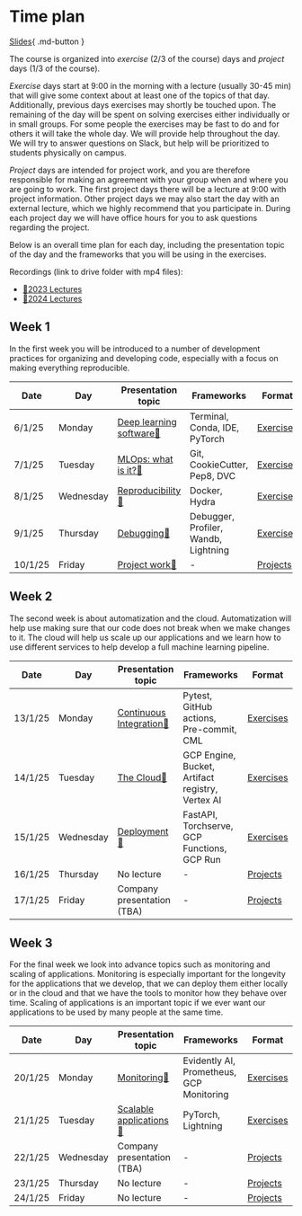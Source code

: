 # Time plan

[Slides](../slides/IntroToTheCourse.pdf){ .md-button }

The course is organized into *exercise* (2/3 of the course) days and *project* days (1/3 of the course).

*Exercise* days start at 9:00 in the morning with a lecture (usually 30-45 min) that will give some context about at
least one of the topics of that day. Additionally, previous days exercises may shortly be touched upon. The remaining
of the day will be spent on solving exercises either individually or in small groups. For some people the exercises
may be fast to do and for others it will take the whole day. We will provide help throughout the day. We will try to
answer questions on Slack, but help will be prioritized to students physically on campus.

*Project* days are intended for project work, and you are therefore responsible for making an agreement with your group
when and where you are going to work. The first project days there will be a lecture at 9:00 with project information.
Other project days we may also start the day with an external lecture, which we highly recommend that you participate
in. During each project day we will have office hours for you to ask questions regarding the project.

Below is an overall time plan for each day, including the presentation topic of the day and the frameworks that you will
be using in the exercises.

Recordings (link to drive folder with mp4 files):

* [🎥2023 Lectures](https://drive.google.com/drive/folders/1j56XyHoPLjoIEmrVcV_9S1FBkXWZBK0w?usp=sharing)
* [🎥2024 Lectures](https://drive.google.com/drive/folders/1mgLlvfXUT9xdg9EZusgeWAmfpUDSwfL6?usp=sharing)

## Week 1

In the first week you will be introduced to a number of development practices for organizing and developing code,
especially with a focus on making everything reproducible.

Date    | Day       | Presentation topic                                                 | Frameworks                           | Format
--------|-----------|--------------------------------------------------------------------|--------------------------------------|-----------
6/1/25  | Monday    | [Deep learning software📝](../slides/DeepLearningSoftware.pdf)     | Terminal, Conda, IDE, PyTorch        | [Exercises](../s1_development_environment/README.md)
7/1/25  | Tuesday   | [MLOps: what is it?📝](../slides/IntroToMLOps.pdf)                 | Git, CookieCutter, Pep8, DVC         | [Exercises](../s2_organisation_and_version_control/README.md)
8/1/25  | Wednesday | [Reproducibility📝](../slides/ReproducibilityAndSoftware.pdf)      | Docker, Hydra                        | [Exercises](../s3_reproducibility/README.md)
9/1/25  | Thursday  | [Debugging📝](../slides/DebuggingML.pdf)                           | Debugger, Profiler, Wandb, Lightning | [Exercises](../s4_debugging_and_logging/README.md)
10/1/25 | Friday    | [Project work📝](../slides/Projects.pdf)                           | -                                    | [Projects](projects.md)

## Week 2

The second week is about automatization and the cloud. Automatization will help use making sure that our code
does not break when we make changes to it. The cloud will help us scale up our applications and we learn how to use
different services to help develop a full machine learning pipeline.

Date    | Day       | Presentation topic                                             | Frameworks                                        | Format
--------|-----------|----------------------------------------------------------------|---------------------------------------------------|-----------
13/1/25 | Monday    | [Continuous Integration📝](../slides/ContinuousIntegration.pdf)| Pytest, GitHub actions, Pre-commit, CML           | [Exercises](../s5_continuous_integration/README.md)
14/1/25 | Tuesday   | [The Cloud📝](../slides/CloudIntro.pdf)                        | GCP Engine, Bucket, Artifact registry, Vertex AI  | [Exercises](../s6_the_cloud/README.md)
15/1/25 | Wednesday | [Deployment📝](../slides/Deployment.pdf)                       | FastAPI, Torchserve, GCP Functions, GCP Run       | [Exercises](../s7_deployment/README.md)
16/1/25 | Thursday  | No lecture                                                     | -                                                 | [Projects](projects.md)
17/1/25 | Friday    | Company presentation (TBA)                                     | -                                                 | [Projects](projects.md)

## Week 3

For the final week we look into advance topics such as monitoring and scaling of applications. Monitoring is especially
important for the longevity for the applications that we develop, that we can deploy them either
locally or in the cloud and that we have the tools to monitor how they behave over time. Scaling of applications is an
important topic if we ever want our applications to be used by many people at the same time.

Date    | Day       | Presentation topic                                           | Frameworks                               | Format
--------|-----------|--------------------------------------------------------------|------------------------------------------|----------
20/1/25 | Monday    | [Monitoring📝](../slides/Monitoring.pdf)                     | Evidently AI, Prometheus, GCP Monitoring | [Exercises](../s8_monitoring/README.md)
21/1/25 | Tuesday   | [Scalable applications📝](../slides/ScalingApplications.pdf) | PyTorch, Lightning                       | [Exercises](../s9_scalable_applications/README.md)
22/1/25 | Wednesday | Company presentation (TBA)                                   | -                                        | [Projects](projects.md)
23/1/25 | Thursday  | No lecture                                                   | -                                        | [Projects](projects.md)
24/1/25 | Friday    | No lecture                                                   | -                                        | [Projects](projects.md)
